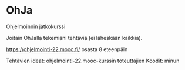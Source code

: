 # OhJa
Ohjelmoinnin jatkokurssi

Joitain OhJalla tekemiäni tehtäviä (ei läheskään kaikkia).

https://ohjelmointi-22.mooc.fi/ osasta 8 eteenpäin

Tehtävien ideat: ohjelmointi-22.mooc-kurssin toteuttajien
Koodit: minun
